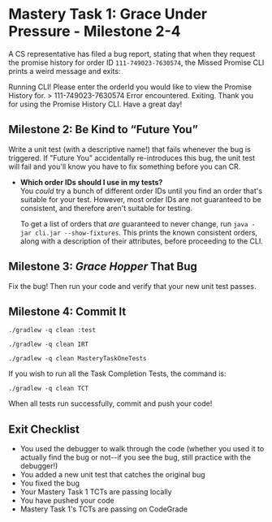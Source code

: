 Mastery Task 1: Grace Under Pressure - Milestone 2-4
=

A CS representative has filed a bug report, stating that when they request the promise history for order ID `111-749023-7630574`, the Missed Promise CLI prints a weird message and exits:

Running CLI! Please enter the orderId you would like to view the Promise History for. > 111-749023-7630574 Error encountered. Exiting. Thank you for using the Promise History CLI. Have a great day!

Milestone 2: Be Kind to “Future You”
------------------------------------

Write a unit test (with a descriptive name!) that fails whenever the bug is triggered. If "Future You" accidentally re-introduces this bug, the unit test will fail and you'll know you have to fix something before you can CR.

*   **Which order IDs should I use in my tests?**  
    You _could_ try a bunch of different order IDs until you find an order that's suitable for your test. However, most order IDs are not guaranteed to be consistent, and therefore aren't suitable for testing.
    
    To get a list of orders that _are_ guaranteed to never change, run `java -jar cli.jar --show-fixtures`. This prints the known consistent orders, along with a description of their attributes, before proceeding to the CLI.
    

Milestone 3: _Grace Hopper_ That Bug
------------------------------------

Fix the bug! Then run your code and verify that your new unit test passes.

Milestone 4: Commit It
----------------------

`./gradlew -q clean :test`

`./gradlew -q clean IRT`

`./gradlew -q clean MasteryTaskOneTests`

If you wish to run all the Task Completion Tests, the command is:

`./gradlew -q clean TCT`

When all tests run successfully, commit and push your code!

Exit Checklist
--------------

*   You used the debugger to walk through the code (whether you used it to actually find the bug or not--if you see the bug, still practice with the debugger!)
*   You added a new unit test that catches the original bug
*   You fixed the bug
*   Your Mastery Task 1 TCTs are passing locally
*   You have pushed your code
*   Mastery Task 1's TCTs are passing on CodeGrade
